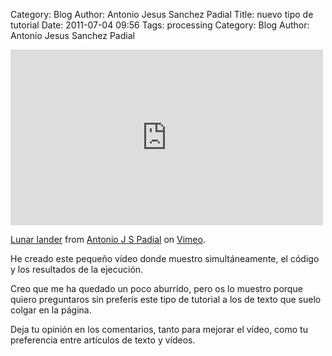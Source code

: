 Category: Blog
Author: Antonio Jesus Sanchez Padial
Title: nuevo tipo de tutorial
Date: 2011-07-04 09:56
Tags: processing
Category: Blog
Author: Antonio Jesus Sanchez Padial

<iframe src="http://player.vimeo.com/video/25874032" width="500" height="281" frameborder="0" webkitAllowFullScreen mozallowfullscreen allowFullScreen></iframe> <p><a href="http://vimeo.com/25874032">Lunar lander</a> from <a href="http://vimeo.com/tonisan">Antonio J S Padial</a> on <a href="http://vimeo.com">Vimeo</a>.</p>

He creado este pequeño vídeo donde muestro simultáneamente, el código y los resultados de la ejecución.

Creo que me ha quedado un poco aburrido, pero os lo muestro porque quiero preguntaros sin preferís este tipo de tutorial a los de texto que suelo colgar en la página.

Deja tu opinión en los comentarios, tanto para mejorar el vídeo, como tu preferencia entre artículos de texto y vídeos.
